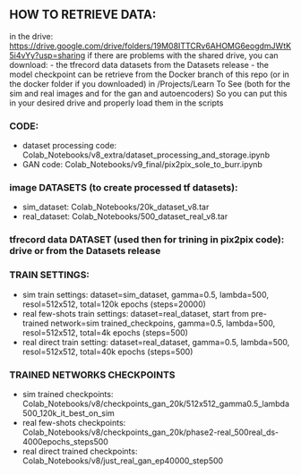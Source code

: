 ## HOW TO RETRIEVE DATA:
in the drive: https://drive.google.com/drive/folders/19M08ITTCRv6AHOMG6eogdmJWtK5i4vYy?usp=sharing
if there are problems with the shared drive, you can download:
        - the tfrecord data datasets from the Datasets release
        - the model checkpoint can be retrieve from the Docker branch of this repo (or in the docker folder if you downloaded) in /Projects/Learn To See (both for the sim and real images and for the gan and autoencoders)
        So you can put this in your desired drive and properly load them in the scripts
        
### CODE:
- dataset processing code: Colab_Notebooks/v8_extra/dataset_processing_and_storage.ipynb
- GAN code: Colab_Notebooks/v9_final/pix2pix_sole_to_burr.ipynb

### image DATASETS (to create processed tf datasets):
- sim_dataset: Colab_Notebooks/20k_dataset_v8.tar
- real_dataset: Colab_Notebooks/500_dataset_real_v8.tar

### tfrecord data DATASET (used then for trining in pix2pix code): drive or from the Datasets release

### TRAIN SETTINGS:
- sim train settings: dataset=sim_dataset, gamma=0.5, lambda=500, resol=512x512, total=120k epochs (steps=20000)
- real few-shots train settings: dataset=real_dataset, start from pre-trained network=sim trained_checkpoins,  gamma=0.5, lambda=500, resol=512x512, total=4k epochs (steps=500)
- real direct train setting: dataset=real_dataset, gamma=0.5, lambda=500, resol=512x512, total=40k epochs (steps=500)

### TRAINED NETWORKS CHECKPOINTS
- sim trained checkpoints: Colab_Notebooks/v8/checkpoints_gan_20k/512x512_gamma0.5_lambda500_120k_it_best_on_sim
- real few-shots checkpoints: Colab_Notebooks/v8/checkpoints_gan_20k/phase2-real_500real_ds-4000epochs_steps500
- real direct trained checkpoints: Colab_Notebooks/v8/just_real_gan_ep40000_step500
